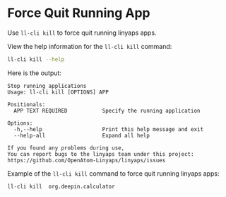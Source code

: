 <!--
SPDX-FileCopyrightText: 2023 UnionTech Software Technology Co., Ltd.

SPDX-License-Identifier: LGPL-3.0-or-later
-->

# Force Quit Running App

Use `ll-cli kill` to force quit running linyaps apps.

View the help information for the `ll-cli kill` command:

```bash
ll-cli kill --help
```

Here is the output:

```text
Stop running applications
Usage: ll-cli kill [OPTIONS] APP

Positionals:
  APP TEXT REQUIRED           Specify the running application

Options:
  -h,--help                   Print this help message and exit
  --help-all                  Expand all help

If you found any problems during use,
You can report bugs to the linyaps team under this project: https://github.com/OpenAtom-Linyaps/linyaps/issues
```

Example of the `ll-cli kill` command to force quit running linyaps apps:

```bash
ll-cli kill  org.deepin.calculator
```
